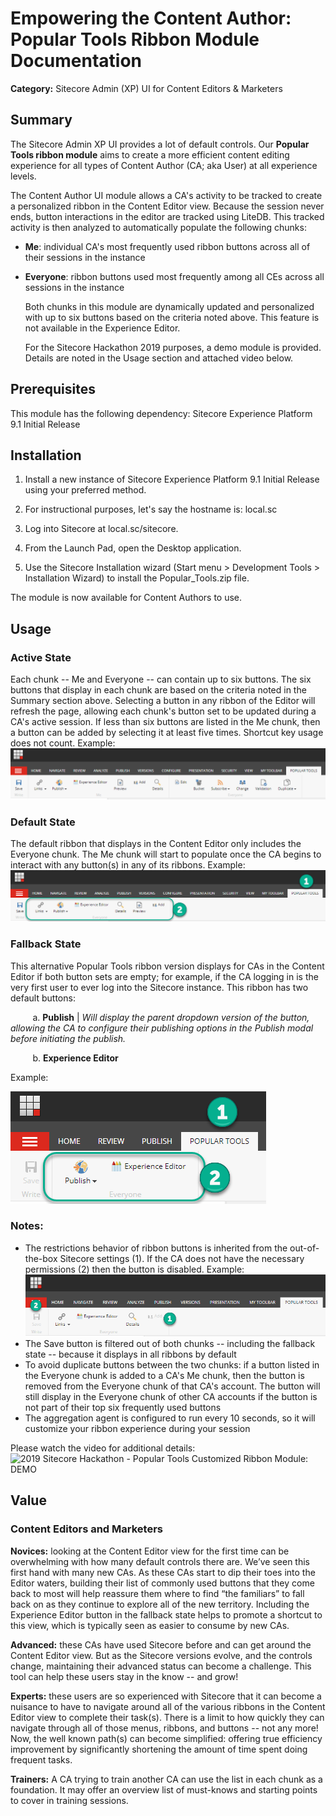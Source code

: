 # Empowering the Content Author: Popular Tools Ribbon Module Documentation
**Category:** Sitecore Admin (XP) UI for Content Editors & Marketers



## Summary
  The Sitecore Admin XP UI provides a lot of default controls. Our **Popular Tools ribbon module** aims to create a more efficient content editing experience for all types of Content Author (CA; aka User) at all experience levels.

  The Content Author UI module allows a CA's activity to be tracked to create a personalized ribbon in the Content Editor view. Because the session never ends, button interactions in the editor are tracked using LiteDB. This tracked activity is then analyzed to automatically populate the following chunks:
* **Me**: individual CA's most frequently used ribbon buttons across all of their sessions in the instance
* **Everyone**: ribbon buttons used most frequently among all CEs across all sessions in the instance

  Both chunks in this module are dynamically updated and personalized with up to six buttons based on the criteria noted above. This feature is not available in the Experience Editor.

  For the Sitecore Hackathon 2019 purposes, a demo module is provided. Details are noted in the Usage section and attached video below.


## Prerequisites
  This module has the following dependency: Sitecore Experience Platform 9.1 Initial Release



## Installation
  1. Install a new instance of Sitecore Experience Platform 9.1 Initial Release using your preferred method.

  2. For instructional purposes, let's say the hostname is: local.sc

  3. Log into Sitecore at local.sc/sitecore.

  4. From the Launch Pad, open the Desktop application.

  5. Use the Sitecore Installation wizard (Start menu > Development Tools > Installation Wizard) to install the Popular_Tools.zip file.

  The module is now available for Content Authors to use. 



## Usage


### Active State
  
  Each chunk -- Me and Everyone -- can contain up to six buttons. The six buttons that display in each chunk are based on the criteria noted in the Summary section above. Selecting a button in any ribbon of the Editor will refresh the page, allowing each chunk's button set to be updated during a CA's active session. If less than six buttons are listed in the Me chunk, then a button can be added by selecting it at least five times. Shortcut key usage does not count. Example:
  &nbsp;&nbsp;&nbsp;&nbsp;&nbsp;&nbsp;&nbsp;&nbsp;&nbsp;![Active State](https://github.com/Sitecore-Hackathon/2019-Hack-Pack/blob/master/documentation/images/Active_State-HackPack_2019SCHackathon.png "Active State HackPack 2019SCHackathon")
   
### Default State
  The default ribbon that displays in the Content Editor only includes the Everyone chunk. The Me chunk will start to populate once the CA begins to interact with any button(s) in any of its ribbons. Example:
  &nbsp;&nbsp;&nbsp;&nbsp;&nbsp;&nbsp;&nbsp;&nbsp;&nbsp;![Default State](https://github.com/Sitecore-Hackathon/2019-Hack-Pack/blob/master/documentation/images/Default_State-HackPack_2019SCHackathon.png "Default State HackPack 2019SCHackathon")
  
### Fallback State
   This alternative Popular Tools ribbon version displays for CAs in the Content Editor if both button sets are empty; for example, if the CA logging in is the very first user to ever log into the Sitecore instance. This ribbon has two default buttons:

   &nbsp;&nbsp;&nbsp;&nbsp;&nbsp;&nbsp;&nbsp;&nbsp;&nbsp;a. **Publish** | _Will display the parent dropdown version of the button, allowing the CA to configure their publishing options in the Publish modal before initiating the publish._

   &nbsp;&nbsp;&nbsp;&nbsp;&nbsp;&nbsp;&nbsp;&nbsp;&nbsp;b. **Experience Editor**
   
 Example:
   
 ![Fallback State](https://github.com/Sitecore-Hackathon/2019-Hack-Pack/blob/master/documentation/images/Fallback_State-HackPack_2019SCHackathon.png "Fallback State HackPack 2019SCHackathon")

### Notes: 
* The restrictions behavior of ribbon buttons is inherited from the out-of-the-box Sitecore settings (1). If the CA does not have the necessary permissions (2) then the button is disabled. Example:
   &nbsp;&nbsp;&nbsp;&nbsp;&nbsp;&nbsp;&nbsp;&nbsp;&nbsp;![Disabled Button States](https://github.com/Sitecore-Hackathon/2019-Hack-Pack/blob/master/documentation/images/Disabled_Buttons-HackPack_2019SCHackathon.png "Disabled Button States HackPack 2019SCHackathon")
* The Save button is filtered out of both chunks -- including the fallback state -- because it displays in all ribbons by default
* To avoid duplicate buttons between the two chunks: if a button listed in the Everyone chunk is added to a CA's Me chunk, then the button is removed from the Everyone chunk of that CA's account. The button will still display in the Everyone chunk of other CA accounts if the button is not part of their top six frequently used buttons
* The aggregation agent is configured to run every 10 seconds, so it will customize your ribbon experience during your session
    
Please watch the video for additional details: ![2019 Sitecore Hackathon - Popular Tools Customized Ribbon Module: DEMO](https://www.youtube.com/watch?v=vDX-kE7D_k4 "")

## Value

### Content Editors and Marketers

   **Novices:** looking at the Content Editor view for the first time can be overwhelming with how many default controls there are. We’ve seen this first hand with many new CAs. As these CAs start to dip their toes into the Editor waters, building their list of commonly used buttons that they come back to most will help reassure them where to find “the familiars” to fall back on as they continue to explore all of the new territory. Including the Experience Editor button in the fallback state helps to promote a shortcut to this view, which is typically seen as easier to consume by new CAs.

   **Advanced:** these CAs have used Sitecore before and can get around the Content Editor view. But as the Sitecore versions evolve, and the controls change, maintaining their advanced status can become a challenge. This tool can help these users stay in the know -- and grow!

   **Experts:** these users are so experienced with Sitecore that it can become a nuisance to have to navigate around all of the various ribbons in the Content Editor view to complete their task(s). There is a limit to how quickly they can navigate through all of those menus, ribbons, and buttons -- not any more! Now, the well known path(s) can become simplified: offering true efficiency improvement by significantly shortening the amount of time spent doing frequent tasks. 

   **Trainers:** A CA trying to train another CA can use the list in each chunk as a foundation. It may offer an overview list of must-knows and starting points to cover in training sessions. 
